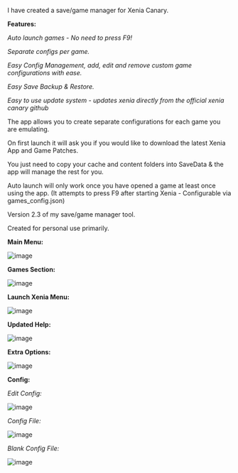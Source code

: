 I have created a save/game manager for Xenia Canary.

**Features:**

_Auto launch games - No need to press F9!_

_Separate  configs per game._

_Easy Config Management, add, edit and remove custom game configurations with ease._

_Easy Save Backup & Restore._

_Easy to use update system - updates xenia directly from the official xenia canary github_

The app allows you to create separate configurations for each game you are emulating.

On first launch it will ask you if you would like to download the latest Xenia App and Game Patches.

You just need to copy your cache and content folders into SaveData & the app will manage the rest for you.

Auto launch will only work once you have opened a game at least once using the app. (It attempts to press F9 after starting Xenia - Configurable via games_config.json)

Version 2.3 of my save/game manager tool.

Created for personal use primarily.

**Main Menu:**

![image](https://github.com/user-attachments/assets/ed485199-9b8d-4865-a30f-10e9c02080be)

**Games Section:**

![image](https://github.com/user-attachments/assets/96f709a4-f185-4482-8a73-70d46b3747f0)

**Launch Xenia Menu:**

![image](https://github.com/user-attachments/assets/e85ec4cc-4f29-40a7-a06c-1c3273c0731f)

**Updated Help:**

![image](https://github.com/user-attachments/assets/3c14a662-4197-45c7-93d9-0f09c9ee2bbb)

**Extra Options:**

![image](https://github.com/user-attachments/assets/6e4503fc-28ae-4266-b404-bebc67f2959a)

**Config:**

_Edit Config:_

![image](https://github.com/user-attachments/assets/97938777-4a47-495f-84bf-62af74ea1d23)

_Config File:_

![image](https://github.com/user-attachments/assets/e221fadd-4725-49a7-bc2a-7c0ada72bf3c)

_Blank Config File:_

![image](https://github.com/user-attachments/assets/968e2a15-e36f-4814-ae33-a2d41f3dacab)
